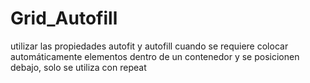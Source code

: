 # Grid_Autofill
utilizar las propiedades autofit y autofill cuando se requiere colocar automáticamente elementos dentro de un contenedor y se posicionen debajo, solo se utiliza con repeat

